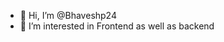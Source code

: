 - 👋 Hi, I’m @Bhaveshp24
- 👀 I’m interested in Frontend as well as backend
<!---
Bhaveshp24/Bhaveshp24 is a ✨ special ✨ repository because its `README.md` (this file) appears on your GitHub profile.
You can click the Preview link to take a look at your changes.
--->

